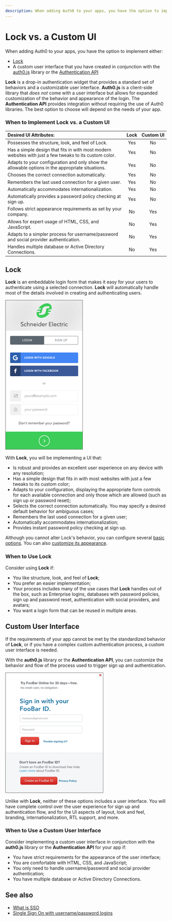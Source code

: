 ```yaml
---
description: When adding Auth0 to your apps, you have the option to implement either the Lock login widget, or a custom UI. This page will help you choose.
---
```


# Lock vs. a Custom UI

When adding Auth0 to your apps, you have the option to implement either:

* [Lock](/libraries/lock)
* A custom user interface that you have created in conjunction with the [auth0.js](libraries/auth0js) library or the [Authentication API](/auth-api)

**Lock** is a drop-in authentication widget that provides a standard set of behaviors and a customizable user interface. **Auth0.js** is a client-side library that *does not* come with a user interface but allows for expanded customization of the behavior and appearance of the login. The **Authentication API** provides integration without requiring the use of Auth0 libraries. The best option to choose will depend on the needs of your app.

### When to Implement Lock vs. a Custom UI

<table class="table">
    <thead>
        <tr>
            <th align="left"><b>Desired UI Attributes:</b></th>
            <th>Lock</th>
            <th>Custom&nbsp;UI</th>
        </tr>
    </thead>
    <tbody>
        <tr>
            <td>Possesses the structure, look, and feel of Lock.</td>
            <td class="success" align="center">Yes</td>
            <td class="danger" align="center">No</td>
        </tr>
        <tr>
            <td>Has a simple design that fits in with most modern websites with just a few tweaks to its custom color.</td>
            <td class="success" align="center">Yes</td>
            <td class="danger" align="center">No</td>
        </tr>
        <tr>
            <td>Adapts to your configuration and only show the allowable options in the appropriate situations.</td>
            <td class="success" align="center">Yes</td>
            <td class="danger" align="center">No</td>
        </tr>
        <tr>
            <td>Chooses the correct connection automatically.</td>
            <td class="success" align="center">Yes</td>
            <td class="danger" align="center">No</td>
        </tr>
        <tr>
            <td>Remembers the last used connection for a given user.</td>
            <td class="success" align="center">Yes</td>
            <td class="danger" align="center">No</td>
        </tr>
        <tr>
            <td>Automatically accommodates internationalization.</td>
            <td class="success" align="center">Yes</td>
            <td class="danger" align="center">No</td>
        </tr>
        <tr>
            <td>Automatically provides a password policy checking at sign up.</td>
            <td class="success" align="center">Yes</td>
            <td class="danger" align="center">No</td>
        </tr>
        <tr>
            <td>Follows strict appearance requirements as set by your company.</td>
            <td class="danger" align="center">No</td>
            <td class="success" align="center">Yes</td>
        </tr>
        <tr>
            <td>Allows for expert usage of HTML, CSS, and JavaScript.</td>
            <td class="danger" align="center">No</td>
            <td class="success" align="center">Yes</td>
        </tr>
        <tr>
            <td>Adapts to a simpler process for username/password and social provider authentication.</td>
            <td class="danger" align="center">No</td>
            <td class="success" align="center">Yes</td>
        </tr>
        <tr>
            <td>Handles multiple database or Active Directory Connections.</td>
            <td class="danger" align="center">No</td>
            <td class="success" align="center">Yes</td>
        </tr>
    </tbody>
</table>

## Lock

**Lock** is an embeddable login form that makes it easy for your users to authenticate using a selected connection. **Lock** will automatically handle most of the details involved in creating and authenticating users.

![](/media/articles/libraries/lock-vs-customui/lock.png)

With **Lock**, you will be implementing a UI that:

* Is robust and provides an excellent user experience on any device with any resolution;
* Has a simple design that fits in with most websites with just a few tweaks to its custom color;
* Adapts to your configuration, displaying the appropriate form controls for each available connection and only those which are allowed (such as sign up or password reset);
* Selects the correct connection automatically. You may specify a desired default behavior for ambiguous cases;
* Remembers the last used connection for a given user;
* Automatically accommodates internationalization;
* Provides instant password policy checking at sign up.

Although you cannot alter Lock's behavior, you can configure several [basic options](/libraries/lock/customization). You can also [customize its appearance](/libraries/lock/ui-customization).

### When to Use Lock

Consider using **Lock** if:

* You like structure, look, and feel of **Lock**;
* You prefer an easier implementation;
* Your process includes many of the use cases that **Lock** handles out of the box, such as Enterprise logins, databases with password policies, sign up and password reset, authentication with social providers, and avatars;
* You want a login form that can be reused in multiple areas.

## Custom User Interface

If the requirements of your app cannot be met by the standardized behavior of **Lock**, or if you have a complex custom authentication process, a custom user interface is needed.

With the **auth0.js** library or the **Authentication API**, you can customize the behavior and flow of the process used to trigger sign up and authentication.

![](/media/articles/libraries/lock-vs-customui/customui.png)

Unlike with **Lock**, neither of these options includes a user interface. You will have complete control over the user experience for sign up and authentication flow, and for the UI aspects of layout, look and feel, branding, internationalization, RTL support, and more.

### When to Use a Custom User Interface

Consider implementing a custom user interface in conjunction with the **auth0.js** library or the **Authentication API** for your app if:

* You have strict requirements for the appearance of the user interface;
* You are comfortable with HTML, CSS, and JavaScript;
* You only need to handle username/password and social provider authentication;
* You have multiple database or Active Directory Connections.

## See also

* [What is SSO](/sso/single-sign-on)
* [Single Sign On with username/password logins](/sso/sso-username-password)
